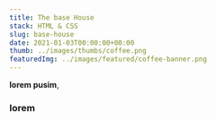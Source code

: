 ```yaml
---
title: The base House
stack: HTML & CSS
slug: base-house
date: 2021-01-03T00:00:00+00:00
thumb: ../images/thumbs/coffee.png
featuredImg: ../images/featured/coffee-banner.png
---
```


**lorem pusim**, 


### lorem

